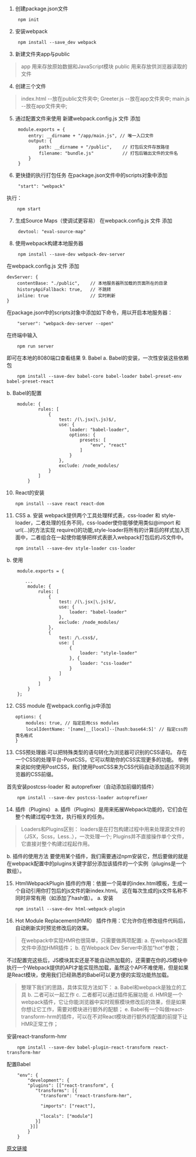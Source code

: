1. 创建package.json文件

        npm init

2. 安装webpack

        npm install --save_dev webpack

3. 新建文件夹app与public
> app 用来存放原始数据和JavaScript模块
> public 用来存放供浏览器读取的文件

4. 创建三个文件
> index.html --放在public文件夹中;
> Greeter.js --放在app文件夹中;
> main.js --放在app文件夹中;

5. 通过配置文件来使用
新建webpack.config.js 文件
添加

        module.exports = {
            entry: __dirname + "/app/main.js", // 唯一入口文件
            output: {
                path: __dirname + "/public",    // 打包后文件存放路径
                filename: "bundle.js"           // 打包后输出文件的文件名
            }
        }

6. 更快捷的执行打包任务
在package.json文件中的scripts对象中添加

        "start": "webpack"

执行：

        npm start

7. 生成Source Maps（使调试更容易）
在webpack.config.js 文件
添加

        devtool: "eval-source-map"

8. 使用webpack构建本地服务器

        npm install --save-dev webpack-dev-server

 在webpack.config.js 文件
 添加

    devServer: {
        contentBase: "./public",    // 本地服务器所加载的页面所在的目录
        historyApiFallback: true,   // 不跳转
        inline: true                // 实时刷新
    }

在package.json中的scripts对象中添加如下命令，用以开启本地服务器：

        "server": "webpack-dev-server --open"

在终端中输入

        npm run server

即可在本地的8080端口查看结果
9. Babel
a. Babel的安装，一次性安装这些依赖包

        npm install --save-dev babel-core babel-loader babel-preset-env babel-preset-react

b. Babel的配置

        module: {
                rules: [
                    {
                        test: /(\.jsx|\.js)$/,
                        use: {
                            loader: "babel-loader",
                            options: {
                                presets: [
                                    "env", "react"
                                ]
                            }
                        },
                        exclude: /node_modules/
                    }
                ]
            }

10. React的安装

        npm install --save react react-dom

11. CSS
a. 安装
webpack提供两个工具处理样式表，css-loader 和 style-loader，二者处理的任务不同，css-loader使你能够使用类似@import 和 url(...)的方法实现 require()的功能,style-loader将所有的计算后的样式加入页面中，二者组合在一起使你能够把样式表嵌入webpack打包后的JS文件中。

        npm install --save-dev style-loader css-loader

b. 使用

        module.exports = {

           ...
            module: {
                rules: [
                    {
                        test: /(\.jsx|\.js)$/,
                        use: {
                            loader: "babel-loader"
                        },
                        exclude: /node_modules/
                    },
                    {
                        test: /\.css$/,
                        use: [
                            {
                                loader: "style-loader"
                            }, {
                                loader: "css-loader"
                            }
                        ]
                    }
                ]
            }
        };

12. CSS module
在webpack.config.js中添加

        options: {
            modules: true, // 指定启用css modules
            localIdentName: '[name]__[local]--[hash:base64:5]' // 指定css的类名格式
        }

13. CSS预处理器:可以把特殊类型的语句转化为浏览器可识别的CSS语句。
存在一个CSS的处理平台-PostCSS，它可以帮助你的CSS实现更多的功能。
举例来说如何使用PostCSS，我们使用PostCSS来为CSS代码自动添加适应不同浏览器的CSS前缀。

首先安装postcss-loader 和 autoprefixer（自动添加前缀的插件）

        npm install --save-dev postcss-loader autoprefixer

14. 插件（Plugins）
a. 插件（Plugins）是用来拓展Webpack功能的，它们会在整个构建过程中生效，执行相关的任务。

> Loaders和Plugins区别：
    loaders是在打包构建过程中用来处理源文件的（JSX，Scss，Less..），一次处理一个;
    Plugins并不直接操作单个文件，它直接对整个构建过程起作用。

b. 插件的使用方法
 要使用某个插件，我们需要通过npm安装它，然后要做的就是在webpack配置中的plugins关键字部分添加该插件的一个实例（plugins是一个数组）。

15. HtmlWebpackPlugin
插件的作用：依据一个简单的index.html模板，生成一个自动引用你打包后的js文件的新index.html。
这在每次生成的js文件名称不同时非常有用（如添加了hash值）。
a. 安装

        npm install --save-dev html-webpack-plugin

16. Hot Module Replacement(HMR）
插件作用：它允许你在修改组件代码后，自动刷新实时预览修改后的效果。

> 在webpack中实现HMR也很简单，只需要做两项配置:
    a. 在webpack配置文件中添加HMR插件；
    b. 在Webpack Dev Server中添加“hot”参数；

不过配置完这些后，JS模块其实还是不能自动热加载的，还需要在你的JS模块中执行一个Webpack提供的API才能实现热加载，虽然这个API不难使用，但是如果是React模块，使用我们已经熟悉的Babel可以更方便的实现功能热加载。

> 整理下我们的思路，具体实现方法如下：
    a. Babel和webpack是独立的工具
    b. 二者可以一起工作
    c. 二者都可以通过插件拓展功能
    d. HMR是一个webpack插件，它让你能浏览器中实时观察模块修改后的效果，但是如果你想让它工作，需要对模块进行额外的配额；
    e. Babel有一个叫做react-transform-hrm的插件，可以在不对React模块进行额外的配置的前提下让HMR正常工作；

安装react-transform-hmr

        npm install --save-dev babel-plugin-react-transform react-transform-hmr

配置Babel

        "env": {
            "development": {
            "plugins": [["react-transform", {
               "transforms": [{
                 "transform": "react-transform-hmr",

                 "imports": ["react"],

                 "locals": ["module"]
               }]
             }]]
            }
        }
[原文链接](https://www.jianshu.com/p/42e11515c10f)